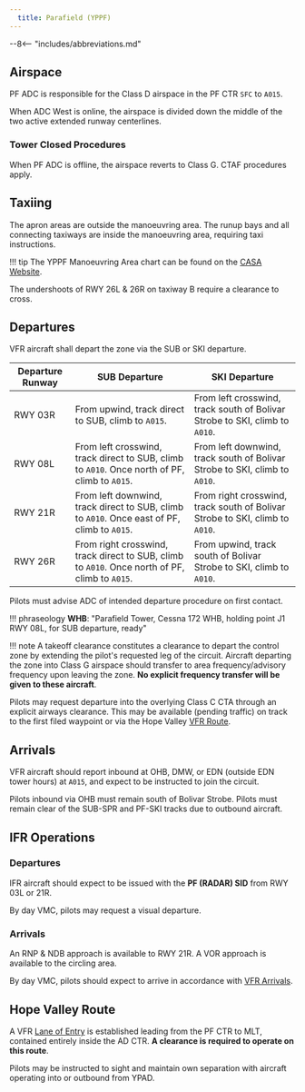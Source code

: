 ```yaml
---
  title: Parafield (YPPF)
---
```


--8<-- "includes/abbreviations.md"

## Airspace
PF ADC is responsible for the Class D airspace in the PF CTR `SFC` to `A015`.

When ADC West is online, the airspace is divided down the middle of the two active extended runway centerlines.

### Tower Closed Procedures
When PF ADC is offline, the airspace reverts to Class G. CTAF procedures apply.

## Taxiing
The apron areas are outside the manoeuvring area. The runup bays and all connecting taxiways are inside the manoeuvring area, requiring taxi instructions.

!!! tip
    The YPPF Manoeuvring Area chart can be found on the [CASA Website](https://www.casa.gov.au/parafield-manoeuvring-area-map).

The undershoots of RWY 26L & 26R on taxiway B require a clearance to cross.

## Departures
VFR aircraft shall depart the zone via the SUB or SKI departure.

| Departure Runway | SUB Departure | SKI Departure |
| -- | -- | -- |
| RWY 03R | From upwind, track direct to SUB, climb to `A015`. | From left crosswind, track south of Bolivar Strobe to SKI, climb to `A010`. |
| RWY 08L | From left crosswind, track direct to SUB, climb to `A010`. Once north of PF, climb to `A015`. | From left downwind, track south of Bolivar Strobe to SKI, climb to `A010`. |
| RWY 21R | From left downwind, track direct to SUB, climb to `A010`. Once east of PF, climb to `A015`. | From right crosswind, track south of Bolivar Strobe to SKI, climb to `A010`. |
| RWY 26R | From right crosswind, track direct to SUB, climb to `A010`. Once north of PF, climb to `A015`. | From upwind, track south of Bolivar Strobe to SKI, climb to `A010`. |

Pilots must advise ADC of intended departure procedure on first contact.

!!! phraseology
    **WHB**: "Parafield Tower, Cessna 172 WHB, holding point J1 RWY 08L, for SUB departure, ready"

!!! note
    A takeoff clearance constitutes a clearance to depart the control zone by extending the pilot's requested leg of the circuit.  Aircraft departing the zone into Class G airspace should transfer to area frequency/advisory frequency upon leaving the zone. **No explicit frequency transfer will be given to these aircraft**.

Pilots may request departure into the overlying Class C CTA through an explicit airways clearance. This may be available (pending traffic) on track to the first filed waypoint or via the Hope Valley [VFR Route](#hope-valley-route).

## Arrivals
VFR aircraft should report inbound at OHB, DMW, or EDN (outside EDN tower hours) at `A015`, and expect to be instructed to join the circuit.

Pilots inbound via OHB must remain south of Bolivar Strobe. Pilots must remain clear of the SUB-SPR and PF-SKI tracks due to outbound aircraft.

## IFR Operations
### Departures
IFR aircraft should expect to be issued with the **PF (RADAR) SID** from RWY 03L or 21R.

By day VMC, pilots may request a visual departure.

### Arrivals
An RNP & NDB approach is available to RWY 21R. A VOR approach is available to the circling area.

By day VMC, pilots should expect to arrive in accordance with [VFR Arrivals](#arrivals_1).

## Hope Valley Route
A VFR [Lane of Entry](../../airspace/lanesofentry.md) is established leading from the PF CTR to MLT, contained entirely inside the AD CTR. **A clearance is required to operate on this route**. 

Pilots may be instructed to sight and maintain own separation with aircraft operating into or outbound from YPAD.